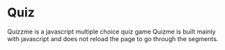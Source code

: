 # Quiz
Quizzme is a javascript multiple choice quiz game
Quizme is built mainly with javascript and does not reload the page to go through the segments.
